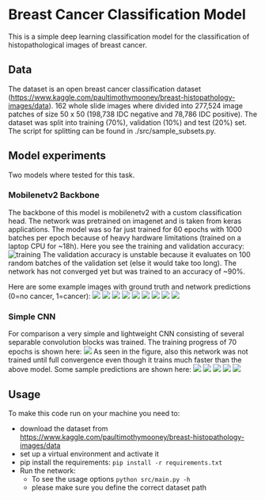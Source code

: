 # Breast Cancer Classification Model
This is a simple deep learning classification model for the classification of histopathological images of breast cancer.
## Data
The dataset is an open breast cancer classification dataset 
(https://www.kaggle.com/paultimothymooney/breast-histopathology-images/data).
162 whole slide images where divided into 277,524 image patches of size 50 x 50 (198,738 IDC negative and 78,786 IDC positive).
The dataset was split into training (70%), validation (10%) and test (20%) set. The script for splitting can be found in
./src/sample_subsets.py.  

## Model experiments
Two models where tested for this task.
### Mobilenetv2 Backbone
The backbone of this model is mobilenetv2 with a custom classification head. The network was pretrained on imagenet and
is taken from keras applications.
The model was so far just trained for 60 epochs with 1000 batches per epoch because of heavy hardware limitations 
(trained on a laptop CPU for ~18h). Here you see the training and validation accuracy:
![training](demo_images/train_mobilenetv2.png)
The validation accuracy is unstable because it evaluates on 100 random batches of the validation set (else it would take too long).
The network has not converged yet but was trained to an accuracy of ~90%.

Here are some example images with ground truth and network predictions (0=no cancer, 1=cancer):
![](demo_images/mobilenet_output/1.jpg)
![](demo_images/mobilenet_output/2.jpg)
![](demo_images/mobilenet_output/3.jpg)
![](demo_images/mobilenet_output/4.jpg)
![](demo_images/mobilenet_output/5.jpg)
![](demo_images/mobilenet_output/6.jpg)
![](demo_images/mobilenet_output/7.jpg)
![](demo_images/mobilenet_output/8.jpg)
![](demo_images/mobilenet_output/9.jpg)

### Simple CNN
For comparison a very simple and lightweight CNN consisting of several separable convolution blocks was trained.
The training progress of 70 epochs is shown here:
![](demo_images/train_simple_cnn.png)
As seen in the figure, also this network was not trained until full convergence even though it trains
much faster than the above model.
Some sample predictions are shown here:
![](demo_images/simple_cnn_output/10.png)
![](demo_images/simple_cnn_output/11.png)
![](demo_images/simple_cnn_output/12.png)
![](demo_images/simple_cnn_output/13.png)
![](demo_images/simple_cnn_output/14.png)

## Usage
To make this code run on your machine you need to:
* download the dataset from https://www.kaggle.com/paultimothymooney/breast-histopathology-images/data
* set up a virtual environment and activate it
* pip install the requirements: `pip install -r requirements.txt`
* Run the network: 
    * To see the usage options `python src/main.py -h`
    * please make sure you define the correct dataset path
